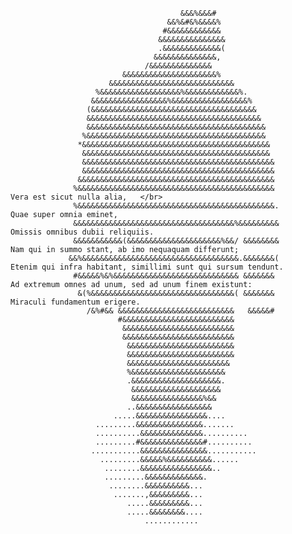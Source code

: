                                                                                 
                                                                                
                                                                                
                                                                                
                                          &&&%&&&#                              
                                       &&%&#&%&&&&%                             
                                      #&&&&&&&&&&&&                             
                                     &&&&&&&&&&&&&&&                            
                                     .&&&&&&&&&&&&&(                            
                                    &&&&&&&&&&&&&&,                             
                                  /&&&&&&&&&&&&&&                               
                             &&&&&&&&&&&&&&&&&&&&&%                             
                          &&&&&&&&&&&&&&&&&&&&&&&&&&&&                          
                       %&&&&&&&&&&&&&&&&&&%&&&&&&&&&&&&%.                       
                      &&&&&&&&&&&&&&&&&%&&&&&&&&&&&&&&&&&%                      
                     (&&&&&&&&&&&&&&&&&&&&&&&&&&&&&&&&&&&&&                     
                     &&&&&&&&&&&&&&&&&&&&&&&&&&&&&&&&&&&&&&&                    
                     &&&&&&&&&&&&&&&&&&&&&&&&&&&&&&&&&&&&&&&&                   
                    %&&&&&&&&&&&&&&&&&&&&&&&&&&&&&&&&&&&&&&&&                   
                   *&&&&&&&&&&&&&&&&&&&&&&&&&&&&&&&&&&&&&&&&&&                  
                    &&&&&&&&&&&&&&&&&&&&&&&&&&&&&&&&&&&&&&&&&&                  
                    &&&&&&&&&&&&&&&&&&&&&&&&&&&&&&&&&&&&&&&&&&&                 
                    &&&&&&&&&&&&&&&&&&&&&&&&&&&&&&&&&&&&&&&&&&&                 
                   &&&&&&&&&&&&&&&&&&&&&&&&&&&&&&&&&&&&&&&&&&&&                                                     
                  %&&&&&&&&&&&&&&&&&&&&&&&&&&&&&&&&&&&&&&&&&&&&                                   Vera est sicut nulla alia,   </br>
                  %&&&&&&&&&&&&&&&&&&&&&&&&&&&&&&&&&&&&&&&&&&&&.                                  Quae super omnia eminet,   
                  &&&&&&&&&&&&&&&&&&&&&&&&&&&&&&&&&&&&%&&&&&&&&&                                  Omissis omnibus dubii reliquiis.
                  &&&&&&&&&&&(&&&&&&&&&&&&&&&&&&&&&%&&/ &&&&&&&&                                  Nam qui in summo stant, ab imo nequaquam differunt;
                 &&%&&&&&&&&&&&&&&&&&&&&&&&&&&&&&&&&&&&.&&&&&&&(                                  Etenim qui infra habitant, simillimi sunt qui sursum tendunt.
                  #&&&&&%&%&&&&&&&&&&&&&&&&&&&&&&&&&&&& &&&&&&&                                   Ad extremum omnes ad unum, sed ad unum finem existunt:
                   &(%&&&&&&&&&&&&&&&&&&&&&&&&&&&&&&&&( &&&&&&&                                   Miraculi fundamentum erigere.
                     /&%#&& &&&&&&&&&&&&&&&&&&&&&&&&&&   &&&&&#                 
                            #&&&&&&&&&&&&&&&&&&&&&&&&&                          
                             &&&&&&&&&&&&&&&&&&&&&&&&&                          
                             &&&&&&&&&&&&&&&&&&&&&&&&&                          
                              &&&&&&&&&&&&&&&&&&&&&&&&                          
                              &&&&&&&&&&&&&&&&&&&&&&&&                          
                              &&&&&&&&&&&&&&&&&&&&&&&                           
                              %&&&&&&&&&&&&&&&&&&&&&                            
                              .&&&&&&&&&&&&&&&&&&&&.                            
                               &&&&&&&&&&&&&&&&&&&&                             
                               &&&&&&&&&&&&&&&&%&&                              
                              ..&&&&&&&&&&&&&&&&&                               
                           .....&&&&&&&&&&&&&&&&....                            
                       .........&&&&&&&&&&&&&&&.......                          
                       ..........&&&&&&&&&&&&&&..........                       
                       .........#&&&&&&&&&&&&&&#..........                      
                      ...........&&&&&&&&&&&&&&&...........                     
                        .........&&&&&%&&&&&&&&&&......                         
                         ........&&&&&&&&&&&&&&&&..                             
                         .........&&&&&&&&&&&&&.                                
                          ........&&&&&&&&&&...                                  
                           .......,&&&&&&&&&...                                 
                              .....&&&&&&&&&...                                 
                              .....&&&&&&&&....                                 
                                  ............                                 
